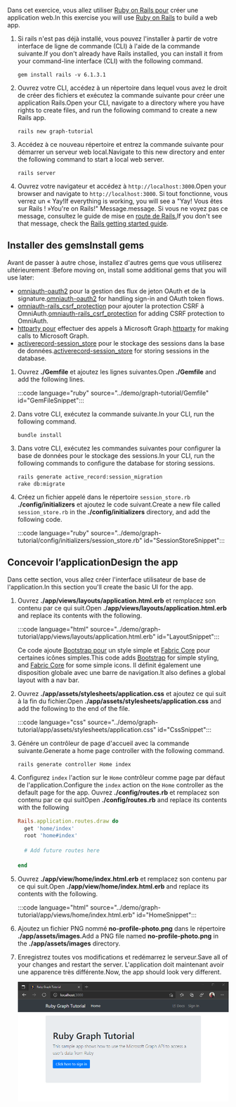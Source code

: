 <!-- markdownlint-disable MD002 MD041 -->

<span data-ttu-id="1295f-101">Dans cet exercice, vous allez utiliser [Ruby on Rails pour](https://rubyonrails.org/) créer une application web.</span><span class="sxs-lookup"><span data-stu-id="1295f-101">In this exercise you will use [Ruby on Rails](https://rubyonrails.org/) to build a web app.</span></span>

1. <span data-ttu-id="1295f-102">Si rails n'est pas déjà installé, vous pouvez l'installer à partir de votre interface de ligne de commande (CLI) à l'aide de la commande suivante.</span><span class="sxs-lookup"><span data-stu-id="1295f-102">If you don't already have Rails installed, you can install it from your command-line interface (CLI) with the following command.</span></span>

    ```Shell
    gem install rails -v 6.1.3.1
    ```

1. <span data-ttu-id="1295f-103">Ouvrez votre CLI, accédez à un répertoire dans lequel vous avez le droit de créer des fichiers et exécutez la commande suivante pour créer une application Rails.</span><span class="sxs-lookup"><span data-stu-id="1295f-103">Open your CLI, navigate to a directory where you have rights to create files, and run the following command to create a new Rails app.</span></span>

    ```Shell
    rails new graph-tutorial
    ```

1. <span data-ttu-id="1295f-104">Accédez à ce nouveau répertoire et entrez la commande suivante pour démarrer un serveur web local.</span><span class="sxs-lookup"><span data-stu-id="1295f-104">Navigate to this new directory and enter the following command to start a local web server.</span></span>

    ```Shell
    rails server
    ```

1. <span data-ttu-id="1295f-105">Ouvrez votre navigateur et accédez à `http://localhost:3000`.</span><span class="sxs-lookup"><span data-stu-id="1295f-105">Open your browser and navigate to `http://localhost:3000`.</span></span> <span data-ttu-id="1295f-106">Si tout fonctionne, vous verrez un « Yay!</span><span class="sxs-lookup"><span data-stu-id="1295f-106">If everything is working, you will see a "Yay!</span></span> <span data-ttu-id="1295f-107">Vous êtes sur Rails ! »</span><span class="sxs-lookup"><span data-stu-id="1295f-107">You're on Rails!"</span></span> <span data-ttu-id="1295f-108">Message.</span><span class="sxs-lookup"><span data-stu-id="1295f-108">message.</span></span> <span data-ttu-id="1295f-109">Si vous ne voyez pas ce message, consultez le guide de mise en [route de Rails.](http://guides.rubyonrails.org/)</span><span class="sxs-lookup"><span data-stu-id="1295f-109">If you don't see that message, check the [Rails getting started guide](http://guides.rubyonrails.org/).</span></span>

## <a name="install-gems"></a><span data-ttu-id="1295f-110">Installer des gems</span><span class="sxs-lookup"><span data-stu-id="1295f-110">Install gems</span></span>

<span data-ttu-id="1295f-111">Avant de passer à autre chose, installez d'autres gems que vous utiliserez ultérieurement :</span><span class="sxs-lookup"><span data-stu-id="1295f-111">Before moving on, install some additional gems that you will use later:</span></span>

- <span data-ttu-id="1295f-112">[omniauth-oauth2](https://github.com/omniauth/omniauth-oauth2) pour la gestion des flux de jeton OAuth et de la signature.</span><span class="sxs-lookup"><span data-stu-id="1295f-112">[omniauth-oauth2](https://github.com/omniauth/omniauth-oauth2) for handling sign-in and OAuth token flows.</span></span>
- <span data-ttu-id="1295f-113">[omniauth-rails_csrf_protection](https://github.com/cookpad/omniauth-rails_csrf_protection) pour ajouter la protection CSRF à OmniAuth.</span><span class="sxs-lookup"><span data-stu-id="1295f-113">[omniauth-rails_csrf_protection](https://github.com/cookpad/omniauth-rails_csrf_protection) for adding CSRF protection to OmniAuth.</span></span>
- <span data-ttu-id="1295f-114">[httparty pour](https://github.com/jnunemaker/httparty) effectuer des appels à Microsoft Graph.</span><span class="sxs-lookup"><span data-stu-id="1295f-114">[httparty](https://github.com/jnunemaker/httparty) for making calls to Microsoft Graph.</span></span>
- <span data-ttu-id="1295f-115">[activerecord-session_store](https://github.com/rails/activerecord-session_store) pour le stockage des sessions dans la base de données.</span><span class="sxs-lookup"><span data-stu-id="1295f-115">[activerecord-session_store](https://github.com/rails/activerecord-session_store) for storing sessions in the database.</span></span>

1. <span data-ttu-id="1295f-116">Ouvrez **./Gemfile** et ajoutez les lignes suivantes.</span><span class="sxs-lookup"><span data-stu-id="1295f-116">Open **./Gemfile** and add the following lines.</span></span>

    :::code language="ruby" source="../demo/graph-tutorial/Gemfile" id="GemFileSnippet":::

1. <span data-ttu-id="1295f-117">Dans votre CLI, exécutez la commande suivante.</span><span class="sxs-lookup"><span data-stu-id="1295f-117">In your CLI, run the following command.</span></span>

    ```Shell
    bundle install
    ```

1. <span data-ttu-id="1295f-118">Dans votre CLI, exécutez les commandes suivantes pour configurer la base de données pour le stockage des sessions.</span><span class="sxs-lookup"><span data-stu-id="1295f-118">In your CLI, run the following commands to configure the database for storing sessions.</span></span>

    ```Shell
    rails generate active_record:session_migration
    rake db:migrate
    ```

1. <span data-ttu-id="1295f-119">Créez un fichier appelé dans le répertoire `session_store.rb` **./config/initializers** et ajoutez le code suivant.</span><span class="sxs-lookup"><span data-stu-id="1295f-119">Create a new file called `session_store.rb` in the **./config/initializers** directory, and add the following code.</span></span>

    :::code language="ruby" source="../demo/graph-tutorial/config/initializers/session_store.rb" id="SessionStoreSnippet":::

## <a name="design-the-app"></a><span data-ttu-id="1295f-120">Concevoir l’application</span><span class="sxs-lookup"><span data-stu-id="1295f-120">Design the app</span></span>

<span data-ttu-id="1295f-121">Dans cette section, vous allez créer l'interface utilisateur de base de l'application.</span><span class="sxs-lookup"><span data-stu-id="1295f-121">In this section you'll create the basic UI for the app.</span></span>

1. <span data-ttu-id="1295f-122">Ouvrez **./app/views/layouts/application.html.erb** et remplacez son contenu par ce qui suit.</span><span class="sxs-lookup"><span data-stu-id="1295f-122">Open **./app/views/layouts/application.html.erb** and replace its contents with the following.</span></span>

    :::code language="html" source="../demo/graph-tutorial/app/views/layouts/application.html.erb" id="LayoutSnippet":::

    <span data-ttu-id="1295f-123">Ce code ajoute [Bootstrap pour](http://getbootstrap.com/) un style simple et [Fabric Core](https://developer.microsoft.com/fluentui#/get-started#fabric-core) pour certaines icônes simples.</span><span class="sxs-lookup"><span data-stu-id="1295f-123">This code adds [Bootstrap](http://getbootstrap.com/) for simple styling, and [Fabric Core](https://developer.microsoft.com/fluentui#/get-started#fabric-core) for some simple icons.</span></span> <span data-ttu-id="1295f-124">Il définit également une disposition globale avec une barre de navigation.</span><span class="sxs-lookup"><span data-stu-id="1295f-124">It also defines a global layout with a nav bar.</span></span>

1. <span data-ttu-id="1295f-125">Ouvrez **./app/assets/stylesheets/application.css** et ajoutez ce qui suit à la fin du fichier.</span><span class="sxs-lookup"><span data-stu-id="1295f-125">Open **./app/assets/stylesheets/application.css** and add the following to the end of the file.</span></span>

    :::code language="css" source="../demo/graph-tutorial/app/assets/stylesheets/application.css" id="CssSnippet":::

1. <span data-ttu-id="1295f-126">Génére un contrôleur de page d'accueil avec la commande suivante.</span><span class="sxs-lookup"><span data-stu-id="1295f-126">Generate a home page controller with the following command.</span></span>

    ```Shell
    rails generate controller Home index
    ```

1. <span data-ttu-id="1295f-127">Configurez `index` l'action sur le `Home` contrôleur comme page par défaut de l'application.</span><span class="sxs-lookup"><span data-stu-id="1295f-127">Configure the `index` action on the `Home` controller as the default page for the app.</span></span> <span data-ttu-id="1295f-128">Ouvrez **./config/routes.rb** et remplacez son contenu par ce qui suit</span><span class="sxs-lookup"><span data-stu-id="1295f-128">Open **./config/routes.rb** and replace its contents with the following</span></span>

    ```ruby
    Rails.application.routes.draw do
      get 'home/index'
      root 'home#index'

      # Add future routes here

    end
    ```

1. <span data-ttu-id="1295f-129">Ouvrez **./app/view/home/index.html.erb** et remplacez son contenu par ce qui suit.</span><span class="sxs-lookup"><span data-stu-id="1295f-129">Open **./app/view/home/index.html.erb** and replace its contents with the following.</span></span>

    :::code language="html" source="../demo/graph-tutorial/app/views/home/index.html.erb" id="HomeSnippet":::

1. <span data-ttu-id="1295f-130">Ajoutez un fichier PNG nommé **no-profile-photo.png** dans le répertoire **./app/assets/images.**</span><span class="sxs-lookup"><span data-stu-id="1295f-130">Add a PNG file named **no-profile-photo.png** in the **./app/assets/images** directory.</span></span>

1. <span data-ttu-id="1295f-131">Enregistrez toutes vos modifications et redémarrez le serveur.</span><span class="sxs-lookup"><span data-stu-id="1295f-131">Save all of your changes and restart the server.</span></span> <span data-ttu-id="1295f-132">L'application doit maintenant avoir une apparence très différente.</span><span class="sxs-lookup"><span data-stu-id="1295f-132">Now, the app should look very different.</span></span>

    ![Capture d’écran de la page d’accueil repensée](./images/create-app-01.png)
